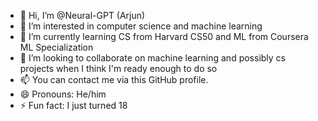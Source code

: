 - 👋 Hi, I’m @Neural-GPT (Arjun) 
- 👀 I’m interested in computer science and machine learning
- 🌱 I’m currently learning CS from Harvard CS50 and ML from Coursera ML Specialization
- 💞️ I’m looking to collaborate on machine learning and possibly cs projects when I think I'm ready enough to do so
- 📫 You can contact me via this GitHub profile.
- 😄 Pronouns: He/him
- ⚡ Fun fact: I just turned 18

<!---
Neural-GPT/Neural-GPT is a ✨ special ✨ repository because its `README.md` (this file) appears on your GitHub profile.
You can click the Preview link to take a look at your changes.
--->
